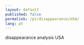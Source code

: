 ```yaml
---
layout: default
published: false
permalink: /pt/disappearance/USA/
lang: pt
---
```


disappearance analysis USA
